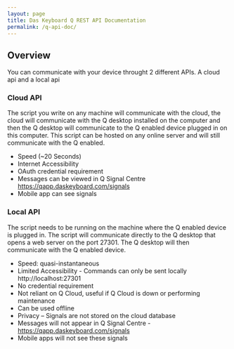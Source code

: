 ```yaml
---
layout: page
title: Das Keyboard Q REST API Documentation
permalink: /q-api-doc/
---
```



## Overview

You can communicate with your device throught 2 different APIs.
A cloud api and a local api

### Cloud API

The script you write on any machine will communicate with the cloud,
the cloud will communicate with the Q desktop installed on the computer and then the Q desktop will
communicate to the Q enabled device plugged in on this computer.
This script can be hosted on any online server and will still communicate with the Q enabled.

- Speed (~20 Seconds)
- Internet Accessibility
- OAuth credential requirement
- Messages can be viewed in Q Signal Centre https://qapp.daskeyboard.com/signals
- Mobile app can see signals

### Local API

The script needs to be running on the machine where the Q enabled device is plugged in.
The script will communicate directly to the Q desktop that opens a web server on the port 27301.
The Q desktop will then communicate with the Q enabled device.

- Speed: quasi-instantaneous
- Limited Accessibility - Commands can only be sent locally http://localhost:27301
- No credential requirement
- Not reliant on Q Cloud, useful if Q Cloud is down or performing maintenance
- Can be used offline
- Privacy – Signals are not stored on the cloud database
- Messages will not appear in Q Signal Centre - https://qapp.daskeyboard.com/signals
- Mobile apps will not see these signals

